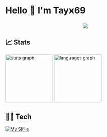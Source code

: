 # Hello 👋 I'm Tayx69

###

<p align="center">
<img src="img/atomic.gif">
</p>

## 📈 Stats

<div align="left">
  <img src="https://github-readme-stats.vercel.app/api?username=Tayx69&hide_title=false&hide_rank=false&show_icons=true&include_all_commits=true&count_private=true&disable_animations=false&theme=dracula&locale=en&hide_border=false&order=1" height="150" alt="stats graph"  />
  <img src="https://github-readme-stats.vercel.app/api/top-langs?username=Tayx69&locale=en&hide_title=false&layout=compact&card_width=320&langs_count=5&theme=dracula&hide_border=false&order=2" height="150" alt="languages graph"  />
</div>

## 🧑‍💻 Tech

[![My Skills](https://skillicons.dev/icons?i=html,css,js)](https://skillicons.dev)

###
